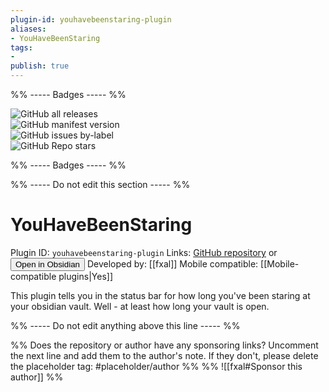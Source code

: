 ```yaml
---
plugin-id: youhavebeenstaring-plugin
aliases:
- YouHaveBeenStaring
tags: 
- 
publish: true
---
```


%% ----- Badges ----- %%

![GitHub all releases](https://img.shields.io/github/downloads/fxal/obsidian-youhavebeenstaring-plugin/total?color=573E7A&logo=github&style=for-the-badge)   
![GitHub manifest version](https://img.shields.io/github/manifest-json/v/fxal/obsidian-youhavebeenstaring-plugin?color=573E7A&logo=github&style=for-the-badge)   
![GitHub issues by-label](https://img.shields.io/github/issues/fxal/obsidian-youhavebeenstaring-plugin/help%20wanted?color=573E7A&logo=github&style=for-the-badge)   
![GitHub Repo stars](https://img.shields.io/github/stars/fxal/obsidian-youhavebeenstaring-plugin?color=573E7A&logo=github&style=for-the-badge)

%% ----- Badges ----- %%

%% ----- Do not edit this section ----- %%

# YouHaveBeenStaring

Plugin ID: `youhavebeenstaring-plugin`
Links: [GitHub repository](https://github.com/fxal/obsidian-youhavebeenstaring-plugin) or [<button id=HH>Open in Obsidian</button>](obsidian://goto-plugin?id=youhavebeenstaring-plugin)
Developed by: [[fxal]]
Mobile compatible: [[Mobile-compatible plugins|Yes]]

This plugin tells you in the status bar for how long you've been staring at your obsidian vault. Well - at least how long your vault is open.

%% ----- Do not edit anything above this line ----- %% 

%% Does the repository or author have any sponsoring links? Uncomment the next line and add them to the author's note. If they don't, please delete the placeholder tag: #placeholder/author %%
%% ![[fxal#Sponsor this author]] %%
